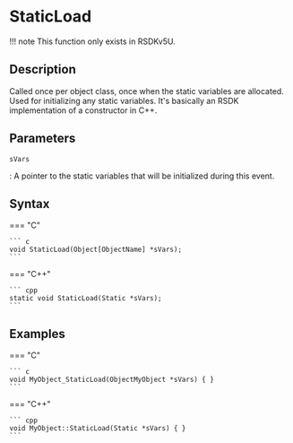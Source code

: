# StaticLoad

!!! note
    This function only exists in RSDKv5U.

## Description
Called once per object class, once when the static variables are allocated. Used for initializing any static variables. It's basically an RSDK implementation of a constructor in C++.

## Parameters
`sVars`

:   A pointer to the static variables that will be initialized during this event.

## Syntax
=== "C"

	``` c
	void StaticLoad(Object[ObjectName] *sVars);
	```

=== "C++"

	``` cpp
	static void StaticLoad(Static *sVars);
	```

## Examples
=== "C"

	``` c
	void MyObject_StaticLoad(ObjectMyObject *sVars) { }
	```

=== "C++"

	``` cpp
	void MyObject::StaticLoad(Static *sVars) { }
	```